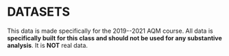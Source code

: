 # DATASETS

This data is made specifically for the 2019--2021 AQM course. 
All data is **specifically built for this class and should not be used for any substantive analysis**. 
It is **NOT** real data.
